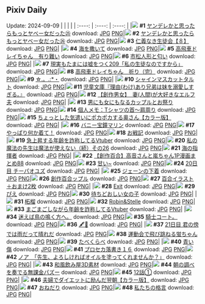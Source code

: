 ## Pixiv Daily
Update: 2024-09-09
|      |      |      |
| :----: | :----: | :----: |
|![](https://pixiv.microyu.workers.dev/c/240x480/img-master/img/2024/09/07/00/01/08/122198501_p0_master1200.jpg) **#1** [ヤンデレかと思ったらもっとヤベー女だった㉕](https://www.pixiv.net/artworks/122198501) download: [JPG](https://pixiv.microyu.workers.dev/img-original/img/2024/09/07/00/01/08/122198501_p0.jpg) [PNG](https://pixiv.microyu.workers.dev/img-original/img/2024/09/07/00/01/08/122198501_p0.png)|![](https://pixiv.microyu.workers.dev/c/240x480/img-master/img/2024/09/08/00/01/35/122230593_p0_master1200.jpg) **#2** [ヤンデレかと思ったらもっとヤベー女だった㉖](https://www.pixiv.net/artworks/122230593) download: [JPG](https://pixiv.microyu.workers.dev/img-original/img/2024/09/08/00/01/35/122230593_p0.jpg) [PNG](https://pixiv.microyu.workers.dev/img-original/img/2024/09/08/00/01/35/122230593_p0.png)|![](https://pixiv.microyu.workers.dev/c/240x480/img-master/img/2024/09/07/10/35/37/122209497_p0_master1200.jpg) **#3** [仁義なき生徒会【８】](https://www.pixiv.net/artworks/122209497) download: [JPG](https://pixiv.microyu.workers.dev/img-original/img/2024/09/07/10/35/37/122209497_p0.jpg) [PNG](https://pixiv.microyu.workers.dev/img-original/img/2024/09/07/10/35/37/122209497_p0.png)|
|![](https://pixiv.microyu.workers.dev/c/240x480/img-master/img/2024/09/08/00/00/21/122230395_p0_master1200.jpg) **#4** [海を撒いて](https://www.pixiv.net/artworks/122230395) download: [JPG](https://pixiv.microyu.workers.dev/img-original/img/2024/09/08/00/00/21/122230395_p0.jpg) [PNG](https://pixiv.microyu.workers.dev/img-original/img/2024/09/08/00/00/21/122230395_p0.png)|![](https://pixiv.microyu.workers.dev/c/240x480/img-master/img/2024/09/07/13/50/18/122213186_p0_master1200.jpg) **#5** [高飛車ドレイちゃん　有り難い](https://www.pixiv.net/artworks/122213186) download: [JPG](https://pixiv.microyu.workers.dev/img-original/img/2024/09/07/13/50/18/122213186_p0.jpg) [PNG](https://pixiv.microyu.workers.dev/img-original/img/2024/09/07/13/50/18/122213186_p0.png)|![](https://pixiv.microyu.workers.dev/c/240x480/img-master/img/2024/09/08/18/37/27/122253437_p0_master1200.jpg) **#6** [市松人形と匂い](https://www.pixiv.net/artworks/122253437) download: [JPG](https://pixiv.microyu.workers.dev/img-original/img/2024/09/08/18/37/27/122253437_p0.jpg) [PNG](https://pixiv.microyu.workers.dev/img-original/img/2024/09/08/18/37/27/122253437_p0.png)|
|![](https://pixiv.microyu.workers.dev/c/240x480/img-master/img/2024/09/08/18/00/08/122252188_p0_master1200.jpg) **#7** [現実もたまには嘘をつく209「私の生徒なのですから」](https://www.pixiv.net/artworks/122252188) download: [JPG](https://pixiv.microyu.workers.dev/img-original/img/2024/09/08/18/00/08/122252188_p0.jpg) [PNG](https://pixiv.microyu.workers.dev/img-original/img/2024/09/08/18/00/08/122252188_p0.png)|![](https://pixiv.microyu.workers.dev/c/240x480/img-master/img/2024/09/08/17/22/57/122251168_p0_master1200.jpg) **#8** [高飛車ドレイちゃん　祈り（完）](https://www.pixiv.net/artworks/122251168) download: [JPG](https://pixiv.microyu.workers.dev/img-original/img/2024/09/08/17/22/57/122251168_p0.jpg) [PNG](https://pixiv.microyu.workers.dev/img-original/img/2024/09/08/17/22/57/122251168_p0.png)|![](https://pixiv.microyu.workers.dev/c/240x480/img-master/img/2024/09/08/16/47/07/122250185_p0_master1200.jpg) **#9** [☆.。.:*・](https://www.pixiv.net/artworks/122250185) download: [JPG](https://pixiv.microyu.workers.dev/img-original/img/2024/09/08/16/47/07/122250185_p0.jpg) [PNG](https://pixiv.microyu.workers.dev/img-original/img/2024/09/08/16/47/07/122250185_p0.png)|
|![](https://pixiv.microyu.workers.dev/c/240x480/img-master/img/2024/09/07/20/30/02/122223005_p0_master1200.jpg) **#10** [シャインマスカットタルト](https://www.pixiv.net/artworks/122223005) download: [JPG](https://pixiv.microyu.workers.dev/img-original/img/2024/09/07/20/30/02/122223005_p0.jpg) [PNG](https://pixiv.microyu.workers.dev/img-original/img/2024/09/07/20/30/02/122223005_p0.png)|![](https://pixiv.microyu.workers.dev/c/240x480/img-master/img/2024/09/07/10/44/07/122209635_p0_master1200.jpg) **#11** [児童文庫『理由(わけ)あり兄弟は妹を溺愛しすぎる。』](https://www.pixiv.net/artworks/122209635) download: [JPG](https://pixiv.microyu.workers.dev/img-original/img/2024/09/07/10/44/07/122209635_p0.jpg) [PNG](https://pixiv.microyu.workers.dev/img-original/img/2024/09/07/10/44/07/122209635_p0.png)|![](https://pixiv.microyu.workers.dev/c/240x480/img-master/img/2024/09/08/14/00/58/122246253_p0_master1200.jpg) **#12** [【創作男女】　妻(人間)が大好きなエルフ夫](https://www.pixiv.net/artworks/122246253) download: [JPG](https://pixiv.microyu.workers.dev/img-original/img/2024/09/08/14/00/58/122246253_p0.jpg) [PNG](https://pixiv.microyu.workers.dev/img-original/img/2024/09/08/14/00/58/122246253_p0.png)|
|![](https://pixiv.microyu.workers.dev/c/240x480/img-master/img/2024/09/08/00/01/30/122230580_p0_master1200.jpg) **#13** [男にも女にもなるカップルとお祭り](https://www.pixiv.net/artworks/122230580) download: [JPG](https://pixiv.microyu.workers.dev/img-original/img/2024/09/08/00/01/30/122230580_p0.jpg) [PNG](https://pixiv.microyu.workers.dev/img-original/img/2024/09/08/00/01/30/122230580_p0.png)|![](https://pixiv.microyu.workers.dev/c/240x480/img-master/img/2024/09/07/06/00/07/122205419_p0_master1200.jpg) **#14** [個人メモ：Tシャツの首～肩周り](https://www.pixiv.net/artworks/122205419) download: [JPG](https://pixiv.microyu.workers.dev/img-original/img/2024/09/07/06/00/07/122205419_p0.jpg) [PNG](https://pixiv.microyu.workers.dev/img-original/img/2024/09/07/06/00/07/122205419_p0.png)|![](https://pixiv.microyu.workers.dev/c/240x480/img-master/img/2024/09/07/00/06/09/122198882_p0_master1200.jpg) **#15** [ちょっとした気遣いにポカポカする奥さん【カラー版】](https://www.pixiv.net/artworks/122198882) download: [JPG](https://pixiv.microyu.workers.dev/img-original/img/2024/09/07/00/06/09/122198882_p0.jpg) [PNG](https://pixiv.microyu.workers.dev/img-original/img/2024/09/07/00/06/09/122198882_p0.png)|
|![](https://pixiv.microyu.workers.dev/c/240x480/img-master/img/2024/09/07/00/00/35/122198404_p0_master1200.jpg) **#16** [バニー宝鐘マリン](https://www.pixiv.net/artworks/122198404) download: [JPG](https://pixiv.microyu.workers.dev/img-original/img/2024/09/07/00/00/35/122198404_p0.jpg) [PNG](https://pixiv.microyu.workers.dev/img-original/img/2024/09/07/00/00/35/122198404_p0.png)|![](https://pixiv.microyu.workers.dev/c/240x480/img-master/img/2024/09/07/19/49/30/122221701_p0_master1200.jpg) **#17** [やっぱり何か着て！](https://www.pixiv.net/artworks/122221701) download: [JPG](https://pixiv.microyu.workers.dev/img-original/img/2024/09/07/19/49/30/122221701_p0.jpg) [PNG](https://pixiv.microyu.workers.dev/img-original/img/2024/09/07/19/49/30/122221701_p0.png)|![](https://pixiv.microyu.workers.dev/c/240x480/img-master/img/2024/09/08/22/58/39/122262842_p0_master1200.jpg) **#18** [お戦記](https://www.pixiv.net/artworks/122262842) download: [JPG](https://pixiv.microyu.workers.dev/img-original/img/2024/09/08/22/58/39/122262842_p0.jpg) [PNG](https://pixiv.microyu.workers.dev/img-original/img/2024/09/08/22/58/39/122262842_p0.png)|
|![](https://pixiv.microyu.workers.dev/c/240x480/img-master/img/2024/09/07/21/02/54/122224125_p0_master1200.jpg) **#19** [急上昇する年齢を詐称してるVtuber](https://www.pixiv.net/artworks/122224125) download: [JPG](https://pixiv.microyu.workers.dev/img-original/img/2024/09/07/21/02/54/122224125_p0.jpg) [PNG](https://pixiv.microyu.workers.dev/img-original/img/2024/09/07/21/02/54/122224125_p0.png)|![](https://pixiv.microyu.workers.dev/c/240x480/img-master/img/2024/09/08/00/02/29/122230675_p0_master1200.jpg) **#20** [私の魔法の先生は魔法が使えない（続）その26](https://www.pixiv.net/artworks/122230675) download: [JPG](https://pixiv.microyu.workers.dev/img-original/img/2024/09/08/00/02/29/122230675_p0.jpg) [PNG](https://pixiv.microyu.workers.dev/img-original/img/2024/09/08/00/02/29/122230675_p0.png)|![](https://pixiv.microyu.workers.dev/c/240x480/img-master/img/2024/09/07/00/00/52/122198459_p0_master1200.jpg) **#21** [海の指揮者](https://www.pixiv.net/artworks/122198459) download: [JPG](https://pixiv.microyu.workers.dev/img-original/img/2024/09/07/00/00/52/122198459_p0.jpg) [PNG](https://pixiv.microyu.workers.dev/img-original/img/2024/09/07/00/00/52/122198459_p0.png)|
|![](https://pixiv.microyu.workers.dev/c/240x480/img-master/img/2024/09/07/00/02/01/122198607_p0_master1200.jpg) **#22** [【創作百合】高音さんと嵐ちゃん1P漫画まとめ88](https://www.pixiv.net/artworks/122198607) download: [JPG](https://pixiv.microyu.workers.dev/img-original/img/2024/09/07/00/02/01/122198607_p0.jpg) [PNG](https://pixiv.microyu.workers.dev/img-original/img/2024/09/07/00/02/01/122198607_p0.png)|![](https://pixiv.microyu.workers.dev/c/240x480/img-master/img/2024/09/07/00/20/17/122199430_p0_master1200.jpg) **#23** [甘い~](https://www.pixiv.net/artworks/122199430) download: [JPG](https://pixiv.microyu.workers.dev/img-original/img/2024/09/07/00/20/17/122199430_p0.jpg) [PNG](https://pixiv.microyu.workers.dev/img-original/img/2024/09/07/00/20/17/122199430_p0.png)|![](https://pixiv.microyu.workers.dev/c/240x480/img-master/img/2024/09/07/02/50/06/122203102_p0_master1200.jpg) **#24** [20日目 チーパオユズ](https://www.pixiv.net/artworks/122203102) download: [JPG](https://pixiv.microyu.workers.dev/img-original/img/2024/09/07/02/50/06/122203102_p0.jpg) [PNG](https://pixiv.microyu.workers.dev/img-original/img/2024/09/07/02/50/06/122203102_p0.png)|
|![](https://pixiv.microyu.workers.dev/c/240x480/img-master/img/2024/09/07/00/01/02/122198486_p0_master1200.jpg) **#25** [ジェーンの下着](https://www.pixiv.net/artworks/122198486) download: [JPG](https://pixiv.microyu.workers.dev/img-original/img/2024/09/07/00/01/02/122198486_p0.jpg) [PNG](https://pixiv.microyu.workers.dev/img-original/img/2024/09/07/00/01/02/122198486_p0.png)|![](https://pixiv.microyu.workers.dev/c/240x480/img-master/img/2024/09/08/00/07/38/122230963_p0_master1200.jpg) **#26** [創作百合ップル](https://www.pixiv.net/artworks/122230963) download: [JPG](https://pixiv.microyu.workers.dev/img-original/img/2024/09/08/00/07/38/122230963_p0.jpg) [PNG](https://pixiv.microyu.workers.dev/img-original/img/2024/09/08/00/07/38/122230963_p0.png)|![](https://pixiv.microyu.workers.dev/c/240x480/img-master/img/2024/09/07/19/36/07/122221360_p0_master1200.jpg) **#27** [百合イラスト＋おまけ2枚](https://www.pixiv.net/artworks/122221360) download: [JPG](https://pixiv.microyu.workers.dev/img-original/img/2024/09/07/19/36/07/122221360_p0.jpg) [PNG](https://pixiv.microyu.workers.dev/img-original/img/2024/09/07/19/36/07/122221360_p0.png)|
|![](https://pixiv.microyu.workers.dev/c/240x480/img-master/img/2024/09/08/00/22/39/122231494_p0_master1200.jpg) **#28** [Exit](https://www.pixiv.net/artworks/122231494) download: [JPG](https://pixiv.microyu.workers.dev/img-original/img/2024/09/08/00/22/39/122231494_p0.jpg) [PNG](https://pixiv.microyu.workers.dev/img-original/img/2024/09/08/00/22/39/122231494_p0.png)|![](https://pixiv.microyu.workers.dev/c/240x480/img-master/img/2024/09/08/16/35/24/122249898_p0_master1200.jpg) **#29** [ぴえ](https://www.pixiv.net/artworks/122249898) download: [JPG](https://pixiv.microyu.workers.dev/img-original/img/2024/09/08/16/35/24/122249898_p0.jpg) [PNG](https://pixiv.microyu.workers.dev/img-original/img/2024/09/08/16/35/24/122249898_p0.png)|![](https://pixiv.microyu.workers.dev/c/240x480/img-master/img/2024/09/07/09/58/57/122208819_p0_master1200.jpg) **#30** [待ちどおしい女の子](https://www.pixiv.net/artworks/122208819) download: [JPG](https://pixiv.microyu.workers.dev/img-original/img/2024/09/07/09/58/57/122208819_p0.jpg) [PNG](https://pixiv.microyu.workers.dev/img-original/img/2024/09/07/09/58/57/122208819_p0.png)|
|![](https://pixiv.microyu.workers.dev/c/240x480/img-master/img/2024/09/08/00/00/42/122230468_p0_master1200.jpg) **#31** [柘榴](https://www.pixiv.net/artworks/122230468) download: [JPG](https://pixiv.microyu.workers.dev/img-original/img/2024/09/08/00/00/42/122230468_p0.jpg) [PNG](https://pixiv.microyu.workers.dev/img-original/img/2024/09/08/00/00/42/122230468_p0.png)|![](https://pixiv.microyu.workers.dev/c/240x480/img-master/img/2024/09/07/01/03/30/122200851_p0_master1200.jpg) **#32** [Robin&Stelle](https://www.pixiv.net/artworks/122200851) download: [JPG](https://pixiv.microyu.workers.dev/img-original/img/2024/09/07/01/03/30/122200851_p0.jpg) [PNG](https://pixiv.microyu.workers.dev/img-original/img/2024/09/07/01/03/30/122200851_p0.png)|![](https://pixiv.microyu.workers.dev/c/240x480/img-master/img/2024/09/08/20/04/20/122256220_p0_master1200.jpg) **#33** [まごまごしながら年齢を詐称してるVtuber](https://www.pixiv.net/artworks/122256220) download: [JPG](https://pixiv.microyu.workers.dev/img-original/img/2024/09/08/20/04/20/122256220_p0.jpg) [PNG](https://pixiv.microyu.workers.dev/img-original/img/2024/09/08/20/04/20/122256220_p0.png)|
|![](https://pixiv.microyu.workers.dev/c/240x480/img-master/img/2024/09/07/21/47/43/122225604_p0_master1200.jpg) **#34** [迷えば鳥の鳴く方へ。](https://www.pixiv.net/artworks/122225604) download: [JPG](https://pixiv.microyu.workers.dev/img-original/img/2024/09/07/21/47/43/122225604_p0.jpg) [PNG](https://pixiv.microyu.workers.dev/img-original/img/2024/09/07/21/47/43/122225604_p0.png)|![](https://pixiv.microyu.workers.dev/c/240x480/img-master/img/2024/09/08/12/15/11/122243969_p0_master1200.jpg) **#35** [騎士コート。](https://www.pixiv.net/artworks/122243969) download: [JPG](https://pixiv.microyu.workers.dev/img-original/img/2024/09/08/12/15/11/122243969_p0.jpg) [PNG](https://pixiv.microyu.workers.dev/img-original/img/2024/09/08/12/15/11/122243969_p0.png)|![](https://pixiv.microyu.workers.dev/c/240x480/img-master/img/2024/09/07/22/51/41/122227902_p0_master1200.jpg) **#36** [🖋💫](https://www.pixiv.net/artworks/122227902) download: [JPG](https://pixiv.microyu.workers.dev/img-original/img/2024/09/07/22/51/41/122227902_p0.jpg) [PNG](https://pixiv.microyu.workers.dev/img-original/img/2024/09/07/22/51/41/122227902_p0.png)|
|![](https://pixiv.microyu.workers.dev/c/240x480/img-master/img/2024/09/08/06/21/55/122237804_p0_master1200.jpg) **#37** [21日目 君の傍では雨だって晴れだ](https://www.pixiv.net/artworks/122237804) download: [JPG](https://pixiv.microyu.workers.dev/img-original/img/2024/09/08/06/21/55/122237804_p0.jpg) [PNG](https://pixiv.microyu.workers.dev/img-original/img/2024/09/08/06/21/55/122237804_p0.png)|![](https://pixiv.microyu.workers.dev/c/240x480/img-master/img/2024/09/07/18/04/45/122218916_p0_master1200.jpg) **#38** [運動会で飛び跳ねる蛍ちゃん](https://www.pixiv.net/artworks/122218916) download: [JPG](https://pixiv.microyu.workers.dev/img-original/img/2024/09/07/18/04/45/122218916_p0.jpg) [PNG](https://pixiv.microyu.workers.dev/img-original/img/2024/09/07/18/04/45/122218916_p0.png)|![](https://pixiv.microyu.workers.dev/c/240x480/img-master/img/2024/09/08/00/03/21/122230738_p0_master1200.jpg) **#39** [たべくらべ](https://www.pixiv.net/artworks/122230738) download: [JPG](https://pixiv.microyu.workers.dev/img-original/img/2024/09/08/00/03/21/122230738_p0.jpg) [PNG](https://pixiv.microyu.workers.dev/img-original/img/2024/09/08/00/03/21/122230738_p0.png)|
|![](https://pixiv.microyu.workers.dev/c/240x480/img-master/img/2024/09/07/22/08/43/122226449_p0_master1200.jpg) **#40** [青い傷](https://www.pixiv.net/artworks/122226449) download: [JPG](https://pixiv.microyu.workers.dev/img-original/img/2024/09/07/22/08/43/122226449_p0.jpg) [PNG](https://pixiv.microyu.workers.dev/img-original/img/2024/09/07/22/08/43/122226449_p0.png)|![](https://pixiv.microyu.workers.dev/c/240x480/img-master/img/2024/09/08/01/46/35/122233819_p0_master1200.jpg) **#41** [プロセカ落書き１６](https://www.pixiv.net/artworks/122233819) download: [JPG](https://pixiv.microyu.workers.dev/img-original/img/2024/09/08/01/46/35/122233819_p0.jpg) [PNG](https://pixiv.microyu.workers.dev/img-original/img/2024/09/08/01/46/35/122233819_p0.png)|![](https://pixiv.microyu.workers.dev/c/240x480/img-master/img/2024/09/07/08/00/07/122207070_p0_master1200.jpg) **#42** [ノア　「先生、よろしければオイルを塗ってくれませんか？」](https://www.pixiv.net/artworks/122207070) download: [JPG](https://pixiv.microyu.workers.dev/img-original/img/2024/09/07/08/00/07/122207070_p0.jpg) [PNG](https://pixiv.microyu.workers.dev/img-original/img/2024/09/07/08/00/07/122207070_p0.png)|
|![](https://pixiv.microyu.workers.dev/c/240x480/img-master/img/2024/09/08/06/00/27/122237551_p0_master1200.jpg) **#43** [和風飲み屋3D素材](https://www.pixiv.net/artworks/122237551) download: [JPG](https://pixiv.microyu.workers.dev/img-original/img/2024/09/08/06/00/27/122237551_p0.jpg) [PNG](https://pixiv.microyu.workers.dev/img-original/img/2024/09/08/06/00/27/122237551_p0.png)|![](https://pixiv.microyu.workers.dev/c/240x480/img-master/img/2024/09/07/20/22/21/122222786_p0_master1200.jpg) **#44** [朝の調べを奏でる無課金パズー](https://www.pixiv.net/artworks/122222786) download: [JPG](https://pixiv.microyu.workers.dev/img-original/img/2024/09/07/20/22/21/122222786_p0.jpg) [PNG](https://pixiv.microyu.workers.dev/img-original/img/2024/09/07/20/22/21/122222786_p0.png)|![](https://pixiv.microyu.workers.dev/c/240x480/img-master/img/2024/09/07/20/00/18/122222061_p0_master1200.jpg) **#45** [12話①](https://www.pixiv.net/artworks/122222061) download: [JPG](https://pixiv.microyu.workers.dev/img-original/img/2024/09/07/20/00/18/122222061_p0.jpg) [PNG](https://pixiv.microyu.workers.dev/img-original/img/2024/09/07/20/00/18/122222061_p0.png)|
|![](https://pixiv.microyu.workers.dev/c/240x480/img-master/img/2024/09/08/00/04/16/122230802_p0_master1200.jpg) **#46** [夫婦でダイエットに励んだ翌朝【カラー版】](https://www.pixiv.net/artworks/122230802) download: [JPG](https://pixiv.microyu.workers.dev/img-original/img/2024/09/08/00/04/16/122230802_p0.jpg) [PNG](https://pixiv.microyu.workers.dev/img-original/img/2024/09/08/00/04/16/122230802_p0.png)|![](https://pixiv.microyu.workers.dev/c/240x480/img-master/img/2024/09/07/11/50/54/122210765_p0_master1200.jpg) **#47** [おねだり](https://www.pixiv.net/artworks/122210765) download: [JPG](https://pixiv.microyu.workers.dev/img-original/img/2024/09/07/11/50/54/122210765_p0.jpg) [PNG](https://pixiv.microyu.workers.dev/img-original/img/2024/09/07/11/50/54/122210765_p0.png)|![](https://pixiv.microyu.workers.dev/c/240x480/img-master/img/2024/09/07/23/21/13/122229003_p0_master1200.jpg) **#48** [私たちの格言](https://www.pixiv.net/artworks/122229003) download: [JPG](https://pixiv.microyu.workers.dev/img-original/img/2024/09/07/23/21/13/122229003_p0.jpg) [PNG](https://pixiv.microyu.workers.dev/img-original/img/2024/09/07/23/21/13/122229003_p0.png)|
